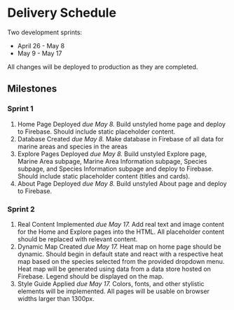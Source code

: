 # Delivery Schedule

Two development sprints:
- April 26 - May 8
- May 9 - May 17

All changes will be deployed to production as they are completed.

## Milestones

### Sprint 1

1. Home Page Deployed _due May 8._ Build unstyled home page and deploy to Firebase. Should include static placeholder content.
2. Database Created _due May 8._ Make database in Firebase of all data for marine areas and species in the areas
3. Explore Pages Deployed _due May 8._ Build unstyled Explore page, Marine Area subpage, Marine Area Information subpage, Species subpage, and Species Information subpage and deploy to Firebase. Should include static placeholder content (titles and cards).
4. About Page Deployed _due May 8._ Build unstyled About page and deploy to Firebase.

### Sprint 2

1. Real Content Implemented _due May 17._ Add real text and image content for the Home and Explore pages into the HTML. All placeholder content should be replaced with relevant content.
2. Dynamic Map Created _due May 17._ Heat map on home page should be dynamic. Should begin in default state and react with a respective heat map based on the species selected from the provided dropdown menu. Heat map will be generated using data from a data store hosted on Firebase. Legend should be displayed on the map.
3. Style Guide Applied _due May 17._ Colors, fonts, and other stylistic elements will be implemented. All pages will be usable on browser widths larger than 1300px.
